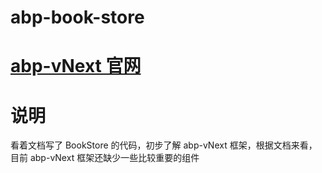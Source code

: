 # abp-book-store

# [abp-vNext 官网](https://abp.io)

# 说明
看着文档写了 BookStore 的代码，初步了解 abp-vNext 框架，根据文档来看，目前 abp-vNext 框架还缺少一些比较重要的组件
